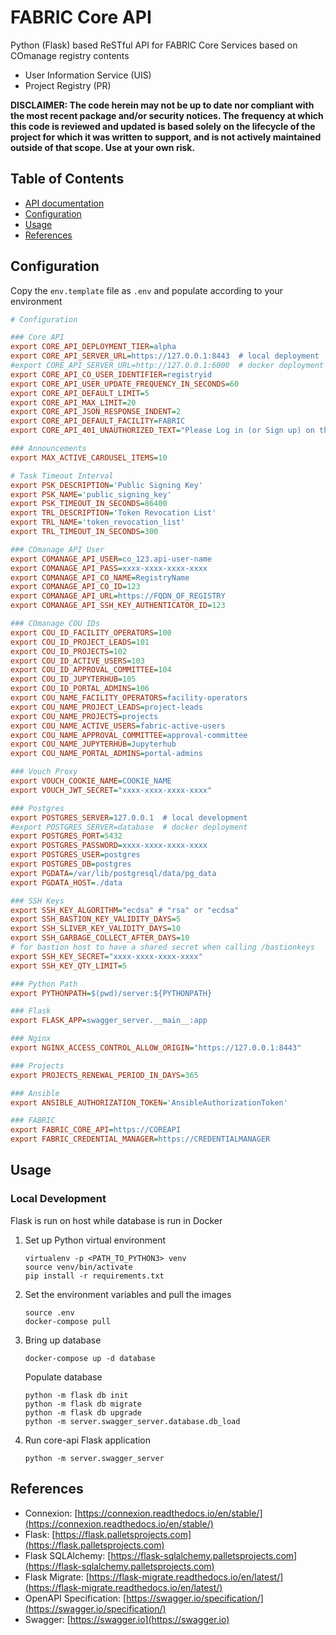 # FABRIC Core API

Python (Flask) based ReSTful API for FABRIC Core Services based on COmanage registry contents

- User Information Service (UIS)
- Project Registry (PR)

**DISCLAIMER: The code herein may not be up to date nor compliant with the most recent package and/or security notices. The frequency at which this code is reviewed and updated is based solely on the lifecycle of the project for which it was written to support, and is not actively maintained outside of that scope. Use at your own risk.**

## Table of Contents

- [API documentation](./docs/README.md)
- [Configuration](#config)
- [Usage](#usage)
- [References](#references)

## <a name="config"></a>Configuration

Copy the `env.template` file as `.env` and populate according to your environment

```ini
# Configuration

### Core API
export CORE_API_DEPLOYMENT_TIER=alpha
export CORE_API_SERVER_URL=https://127.0.0.1:8443  # local deployment
#export CORE_API_SERVER_URL=http://127.0.0.1:6000  # docker deployment
export CORE_API_CO_USER_IDENTIFIER=registryid
export CORE_API_USER_UPDATE_FREQUENCY_IN_SECONDS=60
export CORE_API_DEFAULT_LIMIT=5
export CORE_API_MAX_LIMIT=20
export CORE_API_JSON_RESPONSE_INDENT=2
export CORE_API_DEFAULT_FACILITY=FABRIC
export CORE_API_401_UNAUTHORIZED_TEXT="Please Log in (or Sign up) on the FABRIC Portal"

### Announcements
export MAX_ACTIVE_CAROUSEL_ITEMS=10

# Task Timeout Interval
export PSK_DESCRIPTION='Public Signing Key'
export PSK_NAME='public_signing_key'
export PSK_TIMEOUT_IN_SECONDS=86400
export TRL_DESCRIPTION='Token Revocation List'
export TRL_NAME='token_revocation_list'
export TRL_TIMEOUT_IN_SECONDS=300

### COmanage API User
export COMANAGE_API_USER=co_123.api-user-name
export COMANAGE_API_PASS=xxxx-xxxx-xxxx-xxxx
export COMANAGE_API_CO_NAME=RegistryName
export COMANAGE_API_CO_ID=123
export COMANAGE_API_URL=https://FQDN_OF_REGISTRY
export COMANAGE_API_SSH_KEY_AUTHENTICATOR_ID=123

### COmanage COU IDs
export COU_ID_FACILITY_OPERATORS=100
export COU_ID_PROJECT_LEADS=101
export COU_ID_PROJECTS=102
export COU_ID_ACTIVE_USERS=103
export COU_ID_APPROVAL_COMMITTEE=104
export COU_ID_JUPYTERHUB=105
export COU_ID_PORTAL_ADMINS=106
export COU_NAME_FACILITY_OPERATORS=facility-operators
export COU_NAME_PROJECT_LEADS=project-leads
export COU_NAME_PROJECTS=projects
export COU_NAME_ACTIVE_USERS=fabric-active-users
export COU_NAME_APPROVAL_COMMITTEE=approval-committee
export COU_NAME_JUPYTERHUB=Jupyterhub
export COU_NAME_PORTAL_ADMINS=portal-admins

### Vouch Proxy
export VOUCH_COOKIE_NAME=COOKIE_NAME
export VOUCH_JWT_SECRET="xxxx-xxxx-xxxx-xxxx"

### Postgres
export POSTGRES_SERVER=127.0.0.1  # local development
#export POSTGRES_SERVER=database  # docker deployment
export POSTGRES_PORT=5432
export POSTGRES_PASSWORD=xxxx-xxxx-xxxx-xxxx
export POSTGRES_USER=postgres
export POSTGRES_DB=postgres
export PGDATA=/var/lib/postgresql/data/pg_data
export PGDATA_HOST=./data

### SSH Keys
export SSH_KEY_ALGORITHM="ecdsa" # "rsa" or "ecdsa"
export SSH_BASTION_KEY_VALIDITY_DAYS=5
export SSH_SLIVER_KEY_VALIDITY_DAYS=10
export SSH_GARBAGE_COLLECT_AFTER_DAYS=10
# for bastion host to have a shared secret when calling /bastionkeys
export SSH_KEY_SECRET="xxxx-xxxx-xxxx-xxxx"
export SSH_KEY_QTY_LIMIT=5

### Python Path
export PYTHONPATH=$(pwd)/server:${PYTHONPATH}

### Flask
export FLASK_APP=swagger_server.__main__:app

### Nginx
export NGINX_ACCESS_CONTROL_ALLOW_ORIGIN="https://127.0.0.1:8443"

### Projects
export PROJECTS_RENEWAL_PERIOD_IN_DAYS=365

### Ansible
export ANSIBLE_AUTHORIZATION_TOKEN='AnsibleAuthorizationToken'

### FABRIC
export FABRIC_CORE_API=https://COREAPI
export FABRIC_CREDENTIAL_MANAGER=https://CREDENTIALMANAGER
```

## <a name="usage"></a>Usage

### Local Development

Flask is run on host while database is run in Docker

1. Set up Python virtual environment

    ```console
    virtualenv -p <PATH_TO_PYTHON3> venv
    source venv/bin/activate
    pip install -r requirements.txt
    ```

2. Set the environment variables and pull the images

    ```console
    source .env
    docker-compose pull
    ```

3. Bring up database

    ```console
    docker-compose up -d database
    ```

    Populate database
    
    ```console
    python -m flask db init
    python -m flask db migrate
    python -m flask db upgrade
    python -m server.swagger_server.database.db_load
    ```

4. Run core-api Flask application

    ```console
    python -m server.swagger_server
    ```


## <a name="references"></a>References

- Connexion: [https://connexion.readthedocs.io/en/stable/](https://connexion.readthedocs.io/en/stable/)
- Flask: [https://flask.palletsprojects.com](https://flask.palletsprojects.com)
- Flask SQLAlchemy: [https://flask-sqlalchemy.palletsprojects.com](https://flask-sqlalchemy.palletsprojects.com)
- Flask Migrate: [https://flask-migrate.readthedocs.io/en/latest/](https://flask-migrate.readthedocs.io/en/latest/)
- OpenAPI Specification: [https://swagger.io/specification/](https://swagger.io/specification/)
- Swagger: [https://swagger.io](https://swagger.io)

